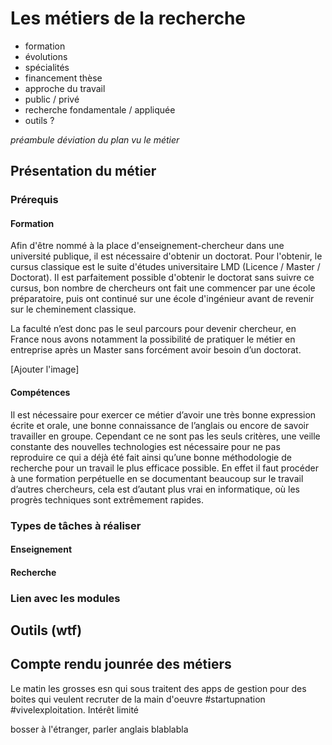 <!-- Dans le cadre du module de pré-professionalisation, vous réaliserez un rapport, par groupe de 4 et d'une quinzaine de pages, traitant d'un métier lié à l'informatique.
Vous présenterez le métier, le type de tâches à réaliser et les compétences requises. Vous pourrez en outre faire le lien avec les modules enseignés dans votre licence le cas échéant.

Dans une deuxième partie, vous présenterez un outils particulier lié au métier présenté dans la première partie. Vous décrirez l'outil, ses fonctionnalités, en le comparant à d'autres outils concurrents.

Enfin, dans une troisième partie, vous ferez un bref résumé de la journée des métiers, qui aura lieu le vendredi 12 janvier 2018.

Ce rapport sera à rendre au format PDF pour la fin de la semaine 3 (soit le 21 janvier). -->

# Les métiers de la recherche

- formation
- évolutions
- spécialités
- financement thèse
- approche du travail
- public / privé
- recherche fondamentale / appliquée 
- outils ?

*préambule déviation du plan vu le métier*

## Présentation du métier

<!-- Pédagogie, esprit critique, curiosité, expression écrite orale, anglais, adaptation - Doctorat etc. -->

### Prérequis

#### Formation

Afin d'être nommé à la place d'enseignement-chercheur dans une université publique, il est nécessaire d'obtenir un doctorat. Pour l'obtenir, le cursus classique est le suite d'études universitaire LMD (Licence / Master / Doctorat). Il est parfaitement possible d'obtenir le doctorat sans suivre ce cursus, bon nombre de chercheurs ont fait une commencer par une école préparatoire, puis ont continué sur une école d'ingénieur avant de revenir sur le cheminement classique.

La faculté n’est donc pas le seul parcours pour devenir chercheur, en France nous avons notamment la possibilité de pratiquer le métier en entreprise après un Master sans forcément avoir besoin d’un doctorat.

[Ajouter l'image]

#### Compétences

Il est nécessaire pour exercer ce métier d’avoir une très bonne expression écrite et orale, une bonne connaissance de l’anglais ou encore de savoir travailler en groupe. Cependant ce ne sont pas les seuls critères, une veille constante des nouvelles technologies est nécessaire pour ne pas reproduire ce qui a déjà été fait ainsi qu’une bonne méthodologie de recherche pour un travail le plus efficace possible. En effet il faut procéder à une formation perpétuelle en se documentant beaucoup sur le travail d’autres chercheurs, cela est d’autant plus vrai en informatique, où les progrès techniques sont extrêmement rapides.


### Types de tâches à réaliser

<!-- Cours, publications, documentation, encadrement -->

#### Enseignement

#### Recherche


### Lien avec les modules

<!-- savoir travailler en autonomie -> Les TP, bosser chez soi. Publications -> rapport à rendre, bases théoriques indispensables -> algorithmique, théorie des graphes, mathématiques etc. -->



## Outils (wtf)

<!-- Revues scientifiques, ressources en ligne, suivant discipline (logiciel de calucl), IDE, papier/crayon, supercalculateur -->

## Compte rendu jounrée des métiers

Le matin les grosses esn qui sous traitent des apps de gestion pour des boites qui veulent recruter de la main d'oeuvre #startupnation #vivelexploitation. Intérêt limité

bosser à l'étranger, parler anglais blablabla
